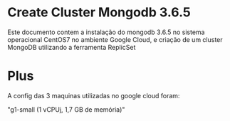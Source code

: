 # Create Cluster Mongodb 3.6.5 

Este documento contem a instalação do mongodb 3.6.5 no sistema operacional CentOS7 no ambiente Google Cloud, e criação de um cluster MongoDB utilizando a ferramenta ReplicSet

# Plus

A config das 3 maquinas utilizadas no google cloud foram: 

"g1-small (1 vCPUj, 1,7 GB de memória)"

